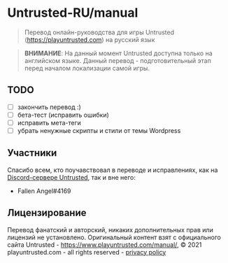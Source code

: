 # Untrusted-RU/manual

> Перевод онлайн-руководства для игры Untrusted (https://playuntrusted.com) на русский язык

> **ВНИМАНИЕ**: На данный момент Untrusted доступна только на английском языке. Данный перевод - подготовительный этап перед началом локализации самой игры.
## TODO

- [ ] закончить перевод :)
- [ ] бета-тест (исправить ошибки)
- [ ] исправить мета-теги
- [ ] убрать ненужные скрипты и стили от темы Wordpress

## Участники

Спасибо всем, кто поучавствовал в переводе и исправлениях, как на [Discord-сервере Untrusted](https://discord.gg/fMkDCrxU6H), так и вне него:

- Fallen Angel#4169
## Лицензирование

Перевод фанатский и авторский, никаких дополнительных прав или лицензий не установлено.
Оригинальный контент взят с официального сайта Untrusted - https://www.playuntrusted.com/manual/,
&copy; 2021 playuntrusted.com - all rights reserved - [privacy policy](https://www.playuntrusted.com/privacy-policy/)
